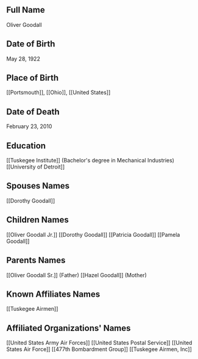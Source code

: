 ## Full Name
Oliver Goodall

## Date of Birth
May 28, 1922

## Place of Birth
[[Portsmouth]], [[Ohio]], [[United States]]

## Date of Death
February 23, 2010

## Education
 [[Tuskegee Institute]] (Bachelor's degree in Mechanical Industries)
 [[University of Detroit]]

## Spouses Names
 [[Dorothy Goodall]]

## Children Names
 [[Oliver Goodall Jr.]]
 [[Dorothy Goodall]]
 [[Patricia Goodall]]
 [[Pamela Goodall]]

## Parents Names
 [[Oliver Goodall Sr.]] (Father)
 [[Hazel Goodall]] (Mother)

## Known Affiliates Names
 [[Tuskegee Airmen]]

## Affiliated Organizations' Names
 [[United States Army Air Forces]]
 [[United States Postal Service]]
 [[United States Air Force]]
 [[477th Bombardment Group]]
 [[Tuskegee Airmen, Inc]]

